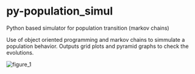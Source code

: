 # py-population_simul
Python based simulator for population transition (markov chains)

Use of object oriented programming and markov chains to simmulate a population behavior. Outputs grid plots and pyramid graphs to check the evolutions.

![figure_1](https://user-images.githubusercontent.com/19597283/53855044-f9806c00-3f99-11e9-970a-6b0f96f08154.png)
